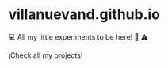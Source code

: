 # villanuevand.github.io
:computer: All my little experiments to be here! :rocket: :warning: 

¡Check all my projects! 

